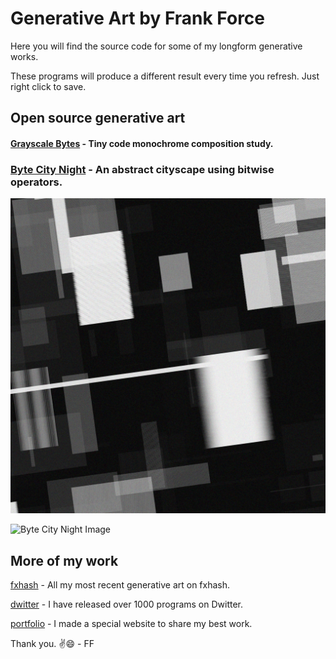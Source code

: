 # Generative Art by Frank Force

Here you will find the source code for some of my longform generative works.

These programs will produce a different result every time you refresh. Just right click to save.

## Open source generative art

#### [Grayscale Bytes](https://killedbyapixel.github.io/generative/grayscaleBytes.html) - Tiny code monochrome composition study.

### [Byte City Night](https://killedbyapixel.github.io/generative/byteCityNight.html) - An abstract cityscape using bitwise operators.

![Grayscale Bytes Image](/images/grayscaleBytes.jpg)

![Byte City Night Image](/images/byteCityNight.jpg)

## More of my work

[fxhash](https://www.fxhash.xyz/u/KilledByAPixel) - All my most recent generative art on fxhash.

[dwitter](https://www.dwitter.net/u/KilledByAPixel) - I have released over 1000 programs on Dwitter.

[portfolio](https://generative.3d2k.com) - I made a special website to share my best work.

Thank you. ✌️😄 - FF
